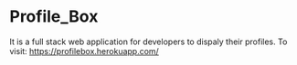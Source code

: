 # Profile_Box
It is a full stack web application for developers to dispaly their profiles.
To visit: https://profilebox.herokuapp.com/
